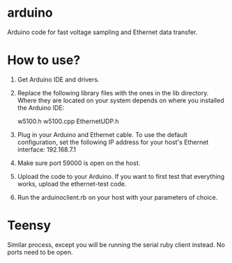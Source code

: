 arduino
=======

Arduino code for fast voltage sampling and Ethernet data transfer. 


How to use?
==========

1. Get Arduino IDE and drivers. 
2. Replace the following library files with the ones in the lib directory. Where they are located on your system depends on where you installed the Arduino IDE:

	w5100.h
	w5100.cpp
	EthernetUDP.h

3. Plug in your Arduino and Ethernet cable. To use the default configuration, set the following IP address for your host's Ethernet interface: 192.168.7.1
4. Make sure port 59000 is open on the host. 
5. Upload the code to your Arduino. If you want to first test that everything works, upload the ethernet-test code. 
6. Run the arduinoclient.rb on your host with your parameters of choice. 

Teensy
=====

Similar process, except you will be running the serial ruby client instead. No ports need to be open.  
